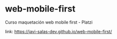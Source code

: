 # web-mobile-first
Curso maquetación web mobile first - Platzi

link: https://javi-salas-dev.github.io/web-mobile-first/

